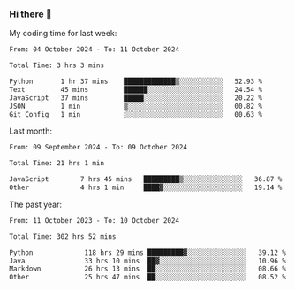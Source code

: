 ### Hi there 👋

My coding time for last week:

<!--START_SECTION:week-->

```txt
From: 04 October 2024 - To: 11 October 2024

Total Time: 3 hrs 3 mins

Python       1 hr 37 mins    █████████████▒░░░░░░░░░░░   52.93 %
Text         45 mins         ██████░░░░░░░░░░░░░░░░░░░   24.54 %
JavaScript   37 mins         █████░░░░░░░░░░░░░░░░░░░░   20.22 %
JSON         1 min           ▒░░░░░░░░░░░░░░░░░░░░░░░░   00.82 %
Git Config   1 min           ░░░░░░░░░░░░░░░░░░░░░░░░░   00.63 %
```

<!--END_SECTION:week-->

Last month:

<!--START_SECTION:month-->

```txt
From: 09 September 2024 - To: 09 October 2024

Total Time: 21 hrs 1 min

JavaScript        7 hrs 45 mins   █████████▒░░░░░░░░░░░░░░░   36.87 %
Other             4 hrs 1 min     ████▓░░░░░░░░░░░░░░░░░░░░   19.14 %
```

<!--END_SECTION:month-->

The past year:

<!--START_SECTION:year-->

```txt
From: 11 October 2023 - To: 10 October 2024

Total Time: 302 hrs 52 mins

Python             118 hrs 29 mins █████████▓░░░░░░░░░░░░░░░   39.12 %
Java               33 hrs 10 mins  ██▓░░░░░░░░░░░░░░░░░░░░░░   10.96 %
Markdown           26 hrs 13 mins  ██░░░░░░░░░░░░░░░░░░░░░░░   08.66 %
Other              25 hrs 47 mins  ██░░░░░░░░░░░░░░░░░░░░░░░   08.52 %
```

<!--END_SECTION:year-->
